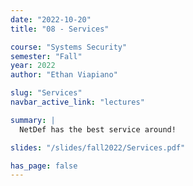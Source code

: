 ```yaml
---
date: "2022-10-20"
title: "08 - Services"

course: "Systems Security"
semester: "Fall"
year: 2022
author: "Ethan Viapiano"

slug: "Services"
navbar_active_link: "lectures"

summary: |
  NetDef has the best service around!

slides: "/slides/fall2022/Services.pdf"

has_page: false
---
```

